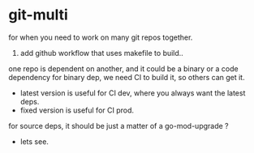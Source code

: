 # git-multi

for when you need to work on many git repos together.

1. add github workflow that uses makefile to build..

one repo is dependent on another, and it could be a binary or a code dependency
for binary dep, we need CI to build it, so others can get it.
- latest version is useful for CI dev, where you always want the latest deps.
- fixed version is useful for CI prod.

for source deps, it should be just a matter of a go-mod-upgrade ?
- lets see.




